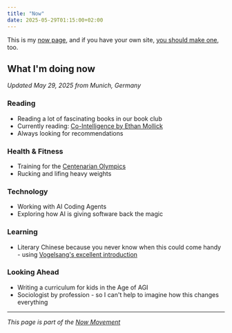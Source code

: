 ```yaml
---
title: "Now"
date: 2025-05-29T01:15:00+02:00
---
```


This is my [now page](https://nownownow.com/about), and if you have your own site, [you should make one](https://nownownow.com/about), too.

## What I'm doing now

*Updated May 29, 2025 from Munich, Germany*

### Reading
- Reading a lot of fascinating books in our book club
- Currently reading: [Co-Intelligence by Ethan Mollick](https://www.goodreads.com/book/show/199258454-co-intelligence)
- Always looking for recommendations

### Health & Fitness
- Training for the [Centenarian Olympics](https://peterattiamd.com/outlive-excerpt-centenarian-olympics/)
- Rucking and lifing heavy weights

### Technology
- Working with AI Coding Agents
- Exploring how AI is giving software back the magic

### Learning
- Literary Chinese because you never know when this could come handy - using [Vogelsang's excellent introduction](https://www.degruyter.com/document/doi/10.1515/9783110687774/html)

### Looking Ahead
- Writing a curriculum for kids in the Age of AGI
- Sociologist by profession - so I can't help to imagine how this changes everything

---

*This page is part of the [Now Movement](https://nownownow.com/about)*
